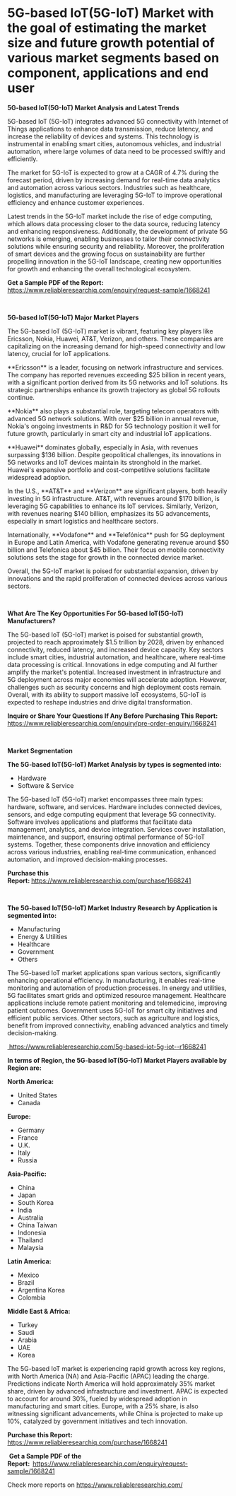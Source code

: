 <p><h1>5G-based IoT(5G-IoT) Market with the goal of estimating the market size and future growth potential of various market segments based on component, applications and end user</h1></p><p><strong>5G-based IoT(5G-IoT) Market Analysis and Latest Trends</strong></p>
<p><p>5G-based IoT (5G-IoT) integrates advanced 5G connectivity with Internet of Things applications to enhance data transmission, reduce latency, and increase the reliability of devices and systems. This technology is instrumental in enabling smart cities, autonomous vehicles, and industrial automation, where large volumes of data need to be processed swiftly and efficiently.</p><p>The market for 5G-IoT is expected to grow at a CAGR of 4.7% during the forecast period, driven by increasing demand for real-time data analytics and automation across various sectors. Industries such as healthcare, logistics, and manufacturing are leveraging 5G-IoT to improve operational efficiency and enhance customer experiences.</p><p>Latest trends in the 5G-IoT market include the rise of edge computing, which allows data processing closer to the data source, reducing latency and enhancing responsiveness. Additionally, the development of private 5G networks is emerging, enabling businesses to tailor their connectivity solutions while ensuring security and reliability. Moreover, the proliferation of smart devices and the growing focus on sustainability are further propelling innovation in the 5G-IoT landscape, creating new opportunities for growth and enhancing the overall technological ecosystem.</p></p>
<p><strong>Get a Sample PDF of the Report:&nbsp;</strong> <a href="https://www.reliableresearchiq.com/enquiry/request-sample/1668241?utm_campaign=1082&utm_medium=2&utm_source=Github&utm_content=ia&utm_term=11032025&utm_id=5g-based-iot5g-iot">https://www.reliableresearchiq.com/enquiry/request-sample/1668241</a></p>
<p>&nbsp;</p>
<p><strong>5G-based IoT(5G-IoT) Major Market Players</strong></p>
<p><p>The 5G-based IoT (5G-IoT) market is vibrant, featuring key players like Ericsson, Nokia, Huawei, AT&T, Verizon, and others. These companies are capitalizing on the increasing demand for high-speed connectivity and low latency, crucial for IoT applications.</p><p>**Ericsson** is a leader, focusing on network infrastructure and services. The company has reported revenues exceeding $25 billion in recent years, with a significant portion derived from its 5G networks and IoT solutions. Its strategic partnerships enhance its growth trajectory as global 5G rollouts continue.</p><p>**Nokia** also plays a substantial role, targeting telecom operators with advanced 5G network solutions. With over $25 billion in annual revenue, Nokia's ongoing investments in R&D for 5G technology position it well for future growth, particularly in smart city and industrial IoT applications.</p><p>**Huawei** dominates globally, especially in Asia, with revenues surpassing $136 billion. Despite geopolitical challenges, its innovations in 5G networks and IoT devices maintain its stronghold in the market. Huawei's expansive portfolio and cost-competitive solutions facilitate widespread adoption.</p><p>In the U.S., **AT&T** and **Verizon** are significant players, both heavily investing in 5G infrastructure. AT&T, with revenues around $170 billion, is leveraging 5G capabilities to enhance its IoT services. Similarly, Verizon, with revenues nearing $140 billion, emphasizes its 5G advancements, especially in smart logistics and healthcare sectors.</p><p>Internationally, **Vodafone** and **Telefónica** push for 5G deployment in Europe and Latin America, with Vodafone generating revenue around $50 billion and Telefonica about $45 billion. Their focus on mobile connectivity solutions sets the stage for growth in the connected device market.</p><p>Overall, the 5G-IoT market is poised for substantial expansion, driven by innovations and the rapid proliferation of connected devices across various sectors.</p></p>
<p>&nbsp;</p>
<p><strong>What Are The Key Opportunities For 5G-based IoT(5G-IoT) Manufacturers?</strong></p>
<p><p>The 5G-based IoT (5G-IoT) market is poised for substantial growth, projected to reach approximately $1.5 trillion by 2028, driven by enhanced connectivity, reduced latency, and increased device capacity. Key sectors include smart cities, industrial automation, and healthcare, where real-time data processing is critical. Innovations in edge computing and AI further amplify the market's potential. Increased investment in infrastructure and 5G deployment across major economies will accelerate adoption. However, challenges such as security concerns and high deployment costs remain. Overall, with its ability to support massive IoT ecosystems, 5G-IoT is expected to reshape industries and drive digital transformation.</p></p>
<p><strong>Inquire or Share Your Questions If Any Before Purchasing This Report:</strong> <a href="https://www.reliableresearchiq.com/enquiry/pre-order-enquiry/1668241?utm_campaign=1082&utm_medium=2&utm_source=Github&utm_content=ia&utm_term=11032025&utm_id=5g-based-iot5g-iot">https://www.reliableresearchiq.com/enquiry/pre-order-enquiry/1668241</a></p>
<p>&nbsp;</p>
<p><strong>Market Segmentation</strong></p>
<p><strong>The 5G-based IoT(5G-IoT) Market Analysis by types is segmented into:</strong></p>
<p><ul><li>Hardware</li><li>Software & Service</li></ul></p>
<p><p>The 5G-based IoT (5G-IoT) market encompasses three main types: hardware, software, and services. Hardware includes connected devices, sensors, and edge computing equipment that leverage 5G connectivity. Software involves applications and platforms that facilitate data management, analytics, and device integration. Services cover installation, maintenance, and support, ensuring optimal performance of 5G-IoT systems. Together, these components drive innovation and efficiency across various industries, enabling real-time communication, enhanced automation, and improved decision-making processes.</p></p>
<p><strong>Purchase this Report:&nbsp;</strong><a href="https://www.reliableresearchiq.com/purchase/1668241?utm_campaign=1082&utm_medium=2&utm_source=Github&utm_content=ia&utm_term=11032025&utm_id=5g-based-iot5g-iot">https://www.reliableresearchiq.com/purchase/1668241</a></p>
<p>&nbsp;</p>
<p><strong>The 5G-based IoT(5G-IoT) Market Industry Research by Application is segmented into:</strong></p>
<p><ul><li>Manufacturing</li><li>Energy & Utilities</li><li>Healthcare</li><li>Government</li><li>Others</li></ul></p>
<p><p>The 5G-based IoT market applications span various sectors, significantly enhancing operational efficiency. In manufacturing, it enables real-time monitoring and automation of production processes. In energy and utilities, 5G facilitates smart grids and optimized resource management. Healthcare applications include remote patient monitoring and telemedicine, improving patient outcomes. Government uses 5G-IoT for smart city initiatives and efficient public services. Other sectors, such as agriculture and logistics, benefit from improved connectivity, enabling advanced analytics and timely decision-making.</p></p>
<p><a href="https://www.reliableresearchiq.com/5g-based-iot-5g-iot--r1668241?utm_campaign=1082&utm_medium=2&utm_source=Github&utm_content=ia&utm_term=11032025&utm_id=5g-based-iot5g-iot">&nbsp;https://www.reliableresearchiq.com/5g-based-iot-5g-iot--r1668241</a></p>
<p><strong>In terms of Region, the 5G-based IoT(5G-IoT) Market Players available by Region are:</strong></p>
<p>
    <p> <strong> North America: </strong>
        <ul>
            <li>United States</li>
            <li>Canada</li>
        </ul>
        </p> 
    <p> <strong> Europe: </strong>
        <ul>
            <li>Germany</li>
            <li>France</li>
            <li>U.K.</li>
            <li>Italy</li>
            <li>Russia</li>
        </ul>
        </p> 
    <p> <strong> Asia-Pacific: </strong>
        <ul>
            <li>China</li>
            <li>Japan</li>
            <li>South Korea</li>
            <li>India</li>
            <li>Australia</li>
            <li>China Taiwan</li>
            <li>Indonesia</li>
            <li>Thailand</li>
            <li>Malaysia</li>
        </ul>
        </p> 
    <p> <strong> Latin America: </strong>
        <ul>
            <li>Mexico</li>
            <li>Brazil</li>
            <li>Argentina Korea</li>
            <li>Colombia</li>
        </ul>
        </p> 
    <p> <strong> Middle East & Africa: </strong>
        <ul>
            <li>Turkey</li>
            <li>Saudi</li>
            <li>Arabia</li>
            <li>UAE</li>
            <li>Korea</li>
        </ul>
    </p>
    </p>
<p><p>The 5G-based IoT market is experiencing rapid growth across key regions, with North America (NA) and Asia-Pacific (APAC) leading the charge. Predictions indicate North America will hold approximately 35% market share, driven by advanced infrastructure and investment. APAC is expected to account for around 30%, fueled by widespread adoption in manufacturing and smart cities. Europe, with a 25% share, is also witnessing significant advancements, while China is projected to make up 10%, catalyzed by government initiatives and tech innovation.</p></p>
<p><strong>Purchase this Report: </strong><a href="https://www.reliableresearchiq.com/purchase/1668241?utm_campaign=1082&utm_medium=2&utm_source=Github&utm_content=ia&utm_term=11032025&utm_id=5g-based-iot5g-iot">https://www.reliableresearchiq.com/purchase/1668241</a></p>
<p>&nbsp;<strong>Get a Sample PDF of the Report:&nbsp;&nbsp;</strong><a href="https://www.reliableresearchiq.com/enquiry/request-sample/1668241?utm_campaign=1082&utm_medium=2&utm_source=Github&utm_content=ia&utm_term=11032025&utm_id=5g-based-iot5g-iot">https://www.reliableresearchiq.com/enquiry/request-sample/1668241</a></p>
<p><strong></strong></p>
<p>Check more reports on <a href="https://www.reliableresearchiq.com/?utm_campaign=1082&utm_medium=2&utm_source=Github&utm_content=ia&utm_term=11032025&utm_id=5g-based-iot5g-iot">https://www.reliableresearchiq.com/</a></p>